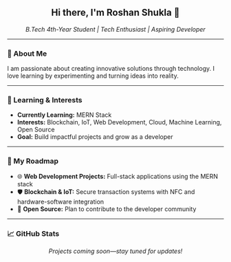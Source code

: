 <h2 align="center">Hi there, I'm Roshan Shukla 👋</h2>

<p align="center">
  <i>B.Tech 4th-Year Student | Tech Enthusiast | Aspiring Developer</i>
</p>

<hr>
<h3>🚀 About Me</h3>
<p>
I am passionate about creating innovative solutions through technology.    
I love learning by experimenting and turning ideas into reality.
</p>

<hr>

<h3>🌱 Learning & Interests</h3>
<ul>
  <li><strong>Currently Learning:</strong> MERN Stack </li>
  <li><strong>Interests:</strong> Blockchain, IoT, Web Development, Cloud, Machine Learning, Open Source</li>
  <li><strong>Goal:</strong> Build impactful projects and grow as a developer</li>
</ul>


<hr>

<h3>🔨 My Roadmap</h3>
<ul>
  <li>🌐 <strong>Web Development Projects:</strong> Full-stack applications using the MERN stack</li>
  <li>🛡️ <strong>Blockchain & IoT:</strong> Secure transaction systems with NFC and hardware-software integration</li>
  <li>🤝 <strong>Open Source:</strong> Plan to contribute to the developer community</li>
</ul>

<hr>

<h3>📈 GitHub Stats</h3>
<p align="center">
  <i>Projects coming soon—stay tuned for updates!</i>
</p>







<!--[![Anurag's GitHub stats](https://github-readme-stats.vercel.app/api?username=Flashyrs&theme=dark)](https://github.com/anuraghazra/github-readme-stats)
![Alt text](https://spotify-recently-played-readme.vercel.app/api?user=31y2lypuqiuqhvtzx6dzoih72ztu&count=2)

